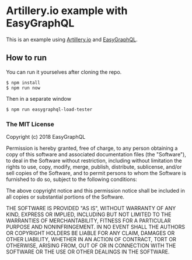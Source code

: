# Artillery.io example with EasyGraphQL

This is an example using [Artillery.io](https://artillery.io/docs/getting-started/) and [EasyGraphQL](https://github.com/EasyGraphQL).

## How to run
You can run it yourselves after cloning the repo.

```shell
$ npm install
$ npm run now
```

Then in a separate window
```
$ npm run easygraphql-load-tester
```

### The MIT License

Copyright (c) 2018 EasyGraphQL

Permission is hereby granted, free of charge, to any person obtaining a copy
of this software and associated documentation files (the "Software"), to deal
in the Software without restriction, including without limitation the rights
to use, copy, modify, merge, publish, distribute, sublicense, and/or sell
copies of the Software, and to permit persons to whom the Software is
furnished to do so, subject to the following conditions:

The above copyright notice and this permission notice shall be included in
all copies or substantial portions of the Software.

THE SOFTWARE IS PROVIDED "AS IS", WITHOUT WARRANTY OF ANY KIND, EXPRESS OR
IMPLIED, INCLUDING BUT NOT LIMITED TO THE WARRANTIES OF MERCHANTABILITY,
FITNESS FOR A PARTICULAR PURPOSE AND NONINFRINGEMENT. IN NO EVENT SHALL THE
AUTHORS OR COPYRIGHT HOLDERS BE LIABLE FOR ANY CLAIM, DAMAGES OR OTHER
LIABILITY, WHETHER IN AN ACTION OF CONTRACT, TORT OR OTHERWISE, ARISING FROM,
OUT OF OR IN CONNECTION WITH THE SOFTWARE OR THE USE OR OTHER DEALINGS IN
THE SOFTWARE.